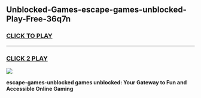 
## Unblocked-Games-escape-games-unblocked-Play-Free-36q7n
<h3>
<a href="https://premium76.site?title=escape-games-unblocked&ref=21A">CLICK TO PLAY</a></h3>
<hr>

<h3>
<a href="https://premium76.site?title=escape-games-unblocked&ref=21A">CLICK 2 PLAY</a>
  
</h3>

<a href="https://premium76.site?title=escape-games-unblocked&ref=21A"><img src="https://clearcache.store/games.png"></a>


**escape-games-unblocked games unblocked: Your Gateway to Fun and Accessible Online Gaming**
